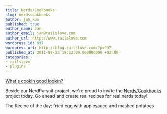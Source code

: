 ```yaml
---
title: Nerds/Cookbooks
slug: nerdscookbooks
author: jan_kus
published: true
author_name: Jan
author_email: jan@railslove.com
author_url: http://www.railslove.com
wordpress_id: 997
wordpress_url: http://blog.railslove.com/?p=997
published_at: 2011-08-23 19:52:09.000000000 +02:00
categories:
- railslove
- plugins
---
```

<a href="http://www.urbandictionary.com/define.php?term=What's%20cookin%20good%20lookin%3F">What's cookin good lookin?</a>

Beside our NerdPursuit project, we're proud to invite the <a href="https://github.com/Nerds/Cookbooks">Nerds/Cookbooks</a> project today. Go ahead and create real recipes for real nerds today!

The Recipe of the day: fried egg with applesauce and mashed potatoes

<script src="https://gist.github.com/1165987.js?file=gistfile1.txt"></script>


